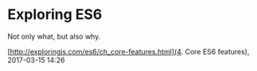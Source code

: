 # Exploring ES6

Not only what, but also why.

[http://exploringjs.com/es6/ch_core-features.html](4. Core ES6 features), 2017-03-15 14:26
